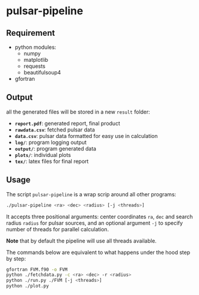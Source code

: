 # pulsar-pipeline

## Requirement

- python modules:
  - numpy
  - matplotlib
  - requests
  - beautifulsoup4
- gfortran

## Output

all the generated files will be stored in a new `result` folder:

- **`report.pdf`**: generated report, final product
- **`rawdata.csv`**: fetched pulsar data
- **`data.csv`**: pulsar data formatted for easy use in calculation
- **`log/`**: program logging output
- **`output/`**: program generated data
- **`plots/`**: individual plots
- **`tex/`**: latex files for final report

## Usage

The script `pulsar-pipeline` is a wrap scrip around all other programs:

```sh
./pulsar-pipeline <ra> <dec> <radius> [-j <threads>]
```

It accepts three positional arguments: center coordinates `ra`, `dec` and search radius `radius` for pulsar sources, and an optional argument `-j` to specify number of threads for parallel calculation.

**Note** that by default the pipeline will use all threads available.

The commands below are equivalent to what happens under the hood step by step:

```sh
gfortran FVM.f90 -o FVM
python ./fetchdata.py -c <ra> <dec> -r <radius>
python ./run.py ./FVM [-j <threads>]
python ./plot.py
```

